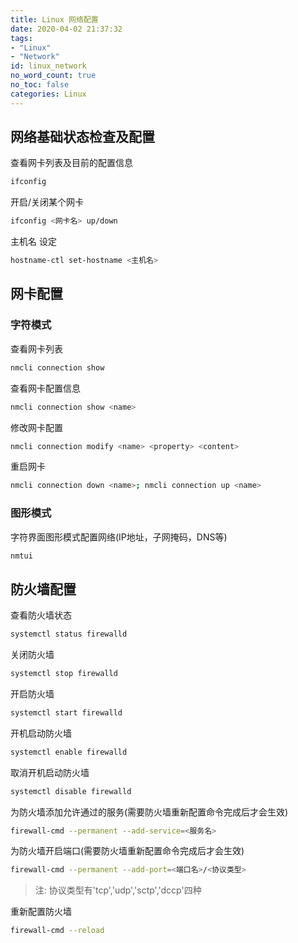 ```yaml
---
title: Linux 网络配置
date: 2020-04-02 21:37:32
tags:
- "Linux"
- "Network"
id: linux_network
no_word_count: true
no_toc: false
categories: Linux
---
```


## 网络基础状态检查及配置

查看网卡列表及目前的配置信息
```bash
ifconfig
```

开启/关闭某个网卡
```bash
ifconfig <网卡名> up/down
```

主机名<Hostname> 设定
```bash
hostname-ctl set-hostname <主机名>
```

## 网卡配置

### 字符模式

查看网卡列表
```bash
nmcli connection show
```

查看网卡配置信息
```bash
nmcli connection show <name>
```

修改网卡配置
```bash
nmcli connection modify <name> <property> <content>
```

重启网卡
```bash
nmcli connection down <name>; nmcli connection up <name>
```

### 图形模式

字符界面图形模式配置网络(IP地址，子网掩码，DNS等)
```bash
nmtui
```

## 防火墙配置

查看防火墙状态
```bash
systemctl status firewalld
```

关闭防火墙
```bash
systemctl stop firewalld
```

开启防火墙
```bash
systemctl start firewalld
```

开机启动防火墙
```bash
systemctl enable firewalld
```

取消开机启动防火墙
```bash
systemctl disable firewalld
```

为防火墙添加允许通过的服务(需要防火墙重新配置命令完成后才会生效)
```bash
firewall-cmd --permanent --add-service=<服务名>
```

为防火墙开启端口(需要防火墙重新配置命令完成后才会生效)
```bash
firewall-cmd --permanent --add-port=<端口名>/<协议类型>
```

> 注: 协议类型有'tcp','udp','sctp','dccp'四种

重新配置防火墙
```bash
firewall-cmd --reload
```